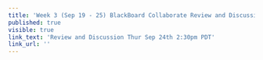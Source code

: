 ```yaml
---
title: 'Week 3 (Sep 19 - 25) BlackBoard Collaborate Review and Discussion'
published: true
visible: true
link_text: 'Review and Discussion Thur Sep 24th 2:30pm PDT'
link_url: ''
---
```


